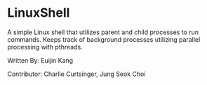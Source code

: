 # LinuxShell

A simple Linux shell that utilizes parent and child processes to run commands. Keeps track of background processes utilizing parallel processing with pthreads.

Written By: Euijin Kang

Contributor: Charlie Curtsinger, Jung Seok Choi
